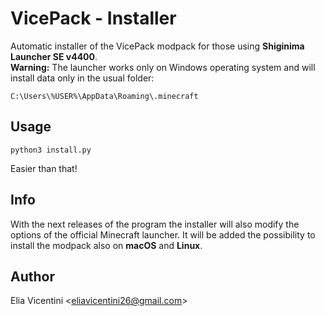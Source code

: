 # VicePack - Installer
Automatic installer of the VicePack modpack for those using **Shiginima Launcher SE v4400**.  
**Warning:** The launcher works only on Windows operating system and will install data only in the usual folder:

    C:\Users\%USER%\AppData\Roaming\.minecraft

## Usage
```
python3 install.py
```
Easier than that!

## Info
With the next releases of the program the installer will also modify the options of the official Minecraft launcher. It will be added the possibility to install the modpack also on **macOS** and **Linux**.

## Author
Elia Vicentini <<eliavicentini26@gmail.com>>
